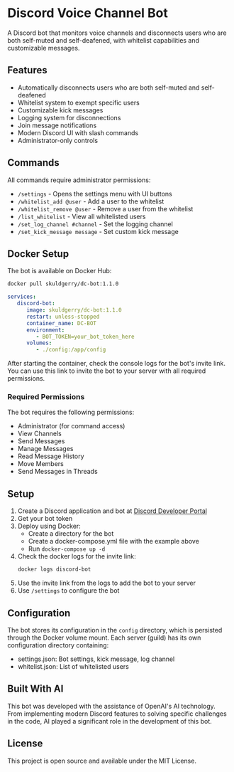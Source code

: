 # Discord Voice Channel Bot

A Discord bot that monitors voice channels and disconnects users who are both self-muted and self-deafened, with whitelist capabilities and customizable messages.

## Features

- Automatically disconnects users who are both self-muted and self-deafened
- Whitelist system to exempt specific users
- Customizable kick messages
- Logging system for disconnections
- Join message notifications
- Modern Discord UI with slash commands
- Administrator-only controls

## Commands

All commands require administrator permissions:

- `/settings` - Opens the settings menu with UI buttons
- `/whitelist_add @user` - Add a user to the whitelist
- `/whitelist_remove @user` - Remove a user from the whitelist
- `/list_whitelist` - View all whitelisted users
- `/set_log_channel #channel` - Set the logging channel
- `/set_kick_message message` - Set custom kick message

## Docker Setup

The bot is available on Docker Hub:

```bash
docker pull skuldgerry/dc-bot:1.1.0
```

```yaml
services:
   discord-bot:
      image: skuldgerry/dc-bot:1.1.0
      restart: unless-stopped
      container_name: DC-BOT
      environment:
         - BOT_TOKEN=your_bot_token_here
      volumes:
         - ./config:/app/config
```


After starting the container, check the console logs for the bot's invite link. You can use this link to invite the bot to your server with all required permissions.

### Required Permissions

The bot requires the following permissions:
- Administrator (for command access)
- View Channels
- Send Messages
- Manage Messages
- Read Message History
- Move Members
- Send Messages in Threads

## Setup

1. Create a Discord application and bot at [Discord Developer Portal](https://discord.com/developers/applications)
2. Get your bot token
3. Deploy using Docker:
   - Create a directory for the bot
   - Create a docker-compose.yml file with the example above
   - Run `docker-compose up -d`
4. Check the docker logs for the invite link:
   ```bash
   docker logs discord-bot
   ```
5. Use the invite link from the logs to add the bot to your server
6. Use `/settings` to configure the bot

## Configuration

The bot stores its configuration in the `config` directory, which is persisted through the Docker volume mount. Each server (guild) has its own configuration directory containing:
- settings.json: Bot settings, kick message, log channel
- whitelist.json: List of whitelisted users

## Built With AI

This bot was developed with the assistance of OpenAI's AI technology. From implementing modern Discord features to solving specific challenges in the code, AI played a significant role in the development of this bot.

## License

This project is open source and available under the MIT License.
